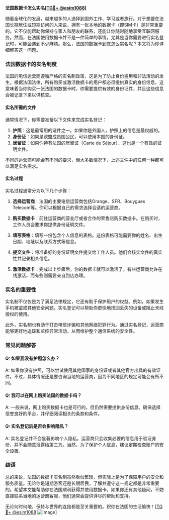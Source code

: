 **法国数据卡怎么实名[[TG💪+ @esim1088](https://t.me/s/esim1088)]**

随着全球化的发展，越来越多的人选择到国外工作、学习或者旅行。对于想要在法国长期居住或短期访问的人来说，拥有一张本地的数据卡（即SIM卡）是非常重要的。它不仅能帮助你保持与家人和朋友的联系，还能让你随时随地享受互联网服务。然而，在法国使用数据卡并不是一件简单的事情，尤其是当你需要进行实名登记时，可能会遇到不少麻烦。那么，法国的数据卡到底怎么实名呢？本文将为你详细解答这一问题。

### 法国数据卡的实名制度

法国的电信运营商遵循严格的实名制政策，这是为了防止身份盗用和非法活动的发生。根据法国法律，所有购买或激活数据卡的用户都必须提供真实的身份信息。这意味着当你购买一张法国的数据卡时，你需要提供有效的身份证件，并且这些信息会被记录下来以供核查。

#### 实名所需的文件

通常情况下，你需要准备以下文件来完成实名登记：

1. **护照**：这是最常用的证件之一。如果你是外国人，护照上的信息是最权威的。
2. **身份证**：如果是欧盟成员国公民，可以使用本国的身份证。
3. **居留证**：如果你持有法国的居留证（Carte de Séjour），这也是一个有效的证明文件。

不同的运营商可能会有不同的要求，但大多数情况下，上述文件中的任何一种都可以满足实名需求。

#### 实名过程

实名过程通常分为以下几个步骤：

1. **选择运营商**：法国的主要电信运营商包括Orange、SFR、Bouygues Telecom等。你可以根据自己的需求选择合适的运营商。
   
2. **购买数据卡**：前往运营商的营业厅或者合作的零售店购买数据卡。在购买时，工作人员会要求你提供身份证明文件。

3. **填写表格**：填写一份包含个人信息的表格。这份表格可能需要你的姓名、出生日期、地址以及联系方式等信息。

4. **提交文件**：将准备好的身份证明文件提交给工作人员。他们会核实文件的真实性并记录相关信息。

5. **激活数据卡**：完成以上步骤后，你的数据卡就可以激活了。有些运营商允许在线激活，而有些则需要亲自到店办理。

### 实名的重要性

实名制不仅仅是为了满足法律规定，它还有助于保护用户的权益。例如，如果发生手机被盗或其他安全问题，实名登记可以帮助你更快地找回丢失的设备或阻止未经授权的使用。

此外，实名制也有助于打击电信诈骗和其他网络犯罪行为。通过实名登记，运营商能够更好地追踪和监控异常活动，从而维护整个通信系统的安全性。

### 常见问题解答

#### Q: 如果我没有护照怎么办？
A: 如果你没有护照，可以尝试使用其他国家的身份证或者其他官方出具的有效证件。不过，具体情况还是要咨询当地的运营商，因为不同地区的规定可能会有所不同。

#### Q: 我可以在网上购买法国的数据卡吗？
A: 一般来说，网上购买数据卡也是可行的，但仍然需要提供身份信息。确保选择信誉良好的平台，并仔细阅读相关的条款和条件。

#### Q: 实名登记后是否会影响隐私？
A: 实名登记并不会显著影响个人隐私。运营商只会收集必要的信息用于验证身份，并不会随意泄露给第三方。当然，为了保护个人信息，建议定期检查账户的安全设置。

### 结语

总的来说，法国的数据卡实名制虽然看似繁琐，但实际上是为了保障用户的安全和服务质量。无论你是短期游客还是长期居民，了解并遵守这一规定都是非常重要的。希望本文能帮助你在法国顺利获得并使用数据卡。如果你还有其他疑问，不妨直接联系当地的运营商客服，他们通常会提供详尽的帮助和支持。

无论何时何地，保持与世界的连接都是至关重要的。祝你在法国的生活愉快！[[TG💪+ @esim1088](https://t.me/s/esim1088) ![Image](https://i.postimg.cc/4NQfJmqS/Snipaste-2025-05-13-00-14-12.png)]